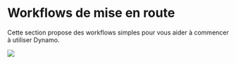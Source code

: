 # Workflows de mise en route

Cette section propose des workflows simples pour vous aider à commencer à utiliser Dynamo.&#x20;

![](../images/10-1/sampleWorkflows.gif)
